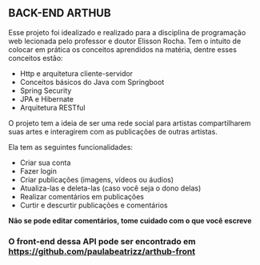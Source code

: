 ## BACK-END ARTHUB

Esse projeto foi idealizado e realizado para a disciplina de programação web lecionada pelo professor e doutor Elisson Rocha.
Tem o intuito de colocar em prática os conceitos aprendidos na matéria, dentre esses conceitos estão:

- Http e arquitetura cliente-servidor
- Conceitos básicos do Java com Springboot
- Spring Security
- JPA e Hibernate
- Arquitetura RESTful

O projeto tem a ideia de ser uma rede social para artistas compartilharem suas artes e interagirem com as publicações de outras artistas.

Ela tem as seguintes funcionalidades:

- Criar sua conta
- Fazer login
- Criar publicações (imagens, vídeos ou áudios)
- Atualiza-las e deleta-las (caso você seja o dono delas)
- Realizar comentários em publicações
- Curtir e descurtir publicações e comentários

**Não se pode editar comentários, tome cuidado com o que você escreve**

### O front-end dessa API pode ser encontrado em https://github.com/paulabeatrizz/arthub-front

